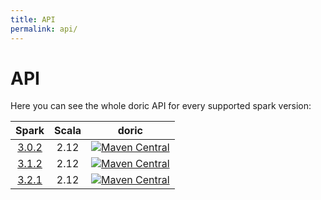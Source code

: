 ```yaml
---
title: API
permalink: api/
---
```



# API

Here you can see the whole doric API for every supported spark version:

| Spark | Scala | doric |
|:-----:|:-----:|:-----:|
| [3.0.2] | 2.12  | [![Maven Central](https://img.shields.io/maven-central/v/org.hablapps/doric_3-0_2.12)](https://mvnrepository.com/artifact/org.hablapps/doric_2.12/0.0.2) |
| [3.1.2] | 2.12  | [![Maven Central](https://img.shields.io/maven-central/v/org.hablapps/doric_3-1_2.12)](https://mvnrepository.com/artifact/org.hablapps/doric_2.12/0.0.2) |
| [3.2.1] | 2.12  | [![Maven Central](https://img.shields.io/maven-central/v/org.hablapps/doric_3-2_2.12)](https://mvnrepository.com/artifact/org.hablapps/doric_2.12/0.0.2) |

[3.0.2]: docs/api/3.0
[3.1.2]: docs/api/3.1
[3.2.1]: docs/api/3.2
